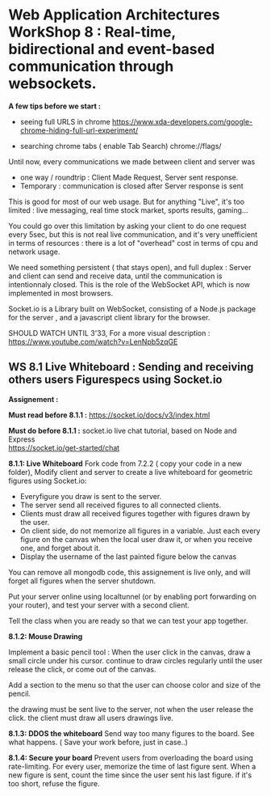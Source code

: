 # Web Application Architectures WorkShop 8 : Real-time, bidirectional and event-based communication through websockets.



**A few tips before we start :**

- seeing full URLS in chrome
https://www.xda-developers.com/google-chrome-hiding-full-url-experiment/

- searching chrome tabs ( enable Tab Search)
chrome://flags/











Until now, every communications we made between client and server was  
- one way / roundtrip  : Client Made Request, Server sent response. 
- Temporary : communication is closed after Server response is sent

This is good for most of our web usage. But for anything "Live", it's too limited : live messaging, real time stock market, sports results, gaming...

You could go over this limitation by asking your client to do one request every 5sec, but this is not real live communication, and it's very  unefficient in terms of resources : there is a lot of "overhead" cost in terms of cpu and network usage. 

We need something persistent ( that stays open), and full duplex  : Server and client can send and receive data, until the communication is intentionnaly closed. This is the role of the WebSocket API, which is now implemented in most browsers.

Socket.io is a Library built on WebSocket, consisting of a Node.js package for the server , and a javascript client library for the browser.

SHOULD WATCH UNTIL 3'33, For a more visual description :
https://www.youtube.com/watch?v=LenNpb5zqGE




## WS 8.1 Live Whiteboard : Sending and receiving others users Figurespecs using Socket.io

**Assignement :** 

**Must read before 8.1.1 :**
https://socket.io/docs/v3/index.html

**Must do before 8.1.1 :**
socket.io live chat tutorial, based on Node and Express  
https://socket.io/get-started/chat

**8.1.1: Live Whiteboard**
Fork code from 7.2.2 ( copy your code in a new folder), Modify client and server to create a live whiteboard for geometric figures using Socket.io: 
- Everyfigure you draw is sent to the server. 
- The server send all received figures to all connected clients. 
- Clients must draw all received figures together with figures drawn by the user.
- On client side, do not memorize all figures in a variable. Just each every figure on the canvas when the local user draw it, or when you receive one, and forget about it.
- Display the username of the last painted figure below the canvas

You can remove all mongodb code, this assignement is live only, and will forget all figures when the server shutdown.

Put your server online using localtunnel (or by enabling port forwarding on your router), and test your server with a second client.

Tell the class when you are ready so that we can test your app together.


**8.1.2: Mouse Drawing**

Implement a basic pencil tool : When the user click in the canvas, draw a small circle under his cursor. continue to draw circles regularly until the user release the click, or come out of the canvas.

Add a section to the menu so that the user can choose color and size of the pencil.

the drawing must be sent live to the server, not when the user release the click. the client must draw all users drawings live.

**8.1.3: DDOS the whiteboard**
Send way too many figures to the board. See what happens. ( Save your work before, just in case..)

**8.1.4: Secure your board**
Prevent users from overloading the board using rate-limiting.
For every user, memorize the time of last figure sent. When a new figure is sent, count the time since the user sent his last figure. if it's too short, refuse the figure.

